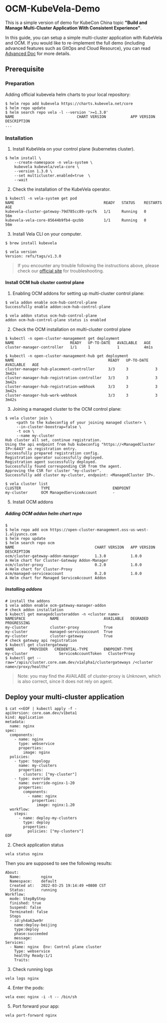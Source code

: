 # OCM-KubeVela-Demo

This is a simple version of demo for KubeCon China topic **"Build and Manage Multi-Cluster Application With Consistent Experience"**. 

In this guide, you can setup a simple multi-cluster application with KubeVela and OCM. If you would like to re-implement the full demo (including advanced features such as GitOps and Cloud Resource), you can read [Advanced Doc](https://github.com/wonderflow/ocm-kubevela-demo/tree/advanced) for more details.

## Prerequisite

### Preparation

Adding official kubevela helm charts to your local repository:

```shell
$ helm repo add kubevela https://charts.kubevela.net/core
$ helm repo update
$ helm search repo vela -l --version '>=1.3.0'
NAME                            CHART VERSION           APP VERSION             DESCRIPTION                                       
...
```

### Installation

1. Install KubeVela on your control plane (kubernetes cluster).

```shell
$ helm install \
    --create-namespace -n vela-system \
    kubevela kubevela/vela-core \
    --version 1.3.0 \
    --set multicluster.enabled=true  \
    --wait
```

2. Check the installation of the KubeVela operator.

```shell
$ kubectl -n vela-system get pod
NAME                                        READY   STATUS    RESTARTS   AGE
kubevela-cluster-gateway-79d785cc89-rpcfk   1/1     Running   0          56m
kubevela-vela-core-85644b9fb4-qxzbb         1/1     Running   0          56m
```

3. Install Vela CLI on your computer.

```shell
$ brew install kubevela

$ vela version
Version: refs/tags/v1.3.0
```

>  If you encounter any trouble following the instructions above, please check our [official site](https://kubevela.io/docs/install#2-install-kubevela) for troubleshooting.

#### Install OCM hub cluster control plane

1. Enabling OCM addons for setting up multi-cluster control plane:

```shell
$ vela addon enable ocm-hub-control-plane 
Successfully enable addon:ocm-hub-control-plane 

$ vela addon status ocm-hub-control-plane 
addon ocm-hub-control-plane status is enabled
```

2. Check the OCM installation on multi-cluster control plane

```shell
$ kubectl -n open-cluster-management get deployment
NAME                         READY   UP-TO-DATE   AVAILABLE   AGE
cluster-manager-controller   1/1     1            1           4m1s

$ kubectl -n open-cluster-management-hub get deployment
NAME                                          READY   UP-TO-DATE   AVAILABLE   AGE
cluster-manager-hub-placement-controller      3/3     3            3           3m42s
cluster-manager-hub-registration-controller   3/3     3            3           3m42s
cluster-manager-hub-registration-webhook      3/3     3            3           3m42s
cluster-manager-hub-work-webhook              3/3     3            3           3m42s
```

3. Joining a managed cluster to the OCM control plane:

```shell
$ vela cluster join \
     <path to the kubeconfig of your joining managed cluster> \
     --in-cluster-boostrap=false \
     -t ocm \
     --name my-cluster
Hub cluster all set, continue registration.
Using the api endpoint from hub kubeconfig "https://<ManagedCluster IP>:6443" as registration entry.
Successfully prepared registration config.
Registration operator successfully deployed.
Registration agent successfully deployed.
Successfully found corresponding CSR from the agent.
Approving the CSR for cluster "my-cluster".
Successfully add cluster my-cluster, endpoint: <ManagedCluster IP>.

$ vela cluster list
CLUSTER         TYPE                            ENDPOINT
my-cluster      OCM ManagedServiceAccount       - 
```

5. Install OCM addons

##### Adding OCM addon helm chart repo

```shell
$ 
$ helm repo add ocm https://open-cluster-management.oss-us-west-1.aliyuncs.com
$ helm repo update
$ helm search repo ocm
NAME                                    CHART VERSION   APP VERSION     DESCRIPTION                                   
ocm/cluster-gateway-addon-manager       1.3.0           1.0.0           A Helm chart for Cluster-Gateway Addon-Manager
ocm/cluster-proxy                       0.2.0           1.0.0           A Helm chart for Cluster-Proxy                
ocm/managed-serviceaccount              0.2.0           1.0.0           A Helm chart for Managed ServiceAccount Addon
```

##### Installing addons

```shell
# install the addons
$ vela addon enable ocm-gateway-manager-addon
# check addon installation
$ kubectl get managedclusteraddon -n <cluster name> 
NAMESPACE           NAME                    AVAILABLE   DEGRADED   PROGRESSING
my-cluster          cluster-proxy           True     
my-cluster          managed-serviceaccount  True     
my-cluster          cluster-gateway         True  
# check gateway api registration
$ kubectl get clustergateway
NAME       PROVIDER   CREDENTIAL-TYPE       ENDPOINT-TYPE
my-cluster              ServiceAccountToken   ClusterProxy
$ kubectl get --raw="/apis/cluster.core.oam.dev/v1alpha1/clustergateways /<cluster name>/proxy/healthz"
```
> Note: you may find the AVAILABE of cluster-proxy is *Unknown*, which is also correct, since it does not rely on agent.


## Deploy your multi-cluster application

```shell
$ cat <<EOF | kubectl apply -f -
apiVersion: core.oam.dev/v1beta1
kind: Application
metadata:
  name: nginx
spec:
  components:
    - name: nginx
      type: webservice
      properties:
        image: nginx
  policies:
    - type: topology
      name: my-clusters
      properties:
        clusters: ["my-cluster"]
    - type: override
      name: override-nginx-1-20
      properties:
        components:
          - name: nginx
            properties:
              image: nginx:1.20
  workflow:
    steps:
      - name: deploy-my-clusters
        type: deploy
        properties:
          policies: ["my-clusters"]
EOF
```

2. Check application status

```shell
vela status nginx
```
Then you are supposed to see the following results:
```
About:
  Name:      	nginx                        
  Namespace: 	default                      
  Created at:	2022-03-25 19:14:49 +0800 CST
  Status:    	running                      
Workflow:
  mode: StepByStep
  finished: true
  Suspend: false
  Terminated: false
  Steps
  - id:yh4a62we9r
    name:deploy-beijing
    type:deploy
    phase:succeeded 
    message:
Services:
  - Name: nginx  Env: Control plane cluster
    Type: webservice
    healthy Ready:1/1
    Traits:
```

3. Check running logs

```shell
vela logs nginx
```

4. Enter the pods:

```shell
vela exec nginx -i -t -- /bin/sh
```

5. Port forward your app:

```shell
vela port-forward nginx
```
